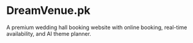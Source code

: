 # DreamVenue.pk
A premium wedding hall booking website with online booking, real-time availability, and AI theme planner.
